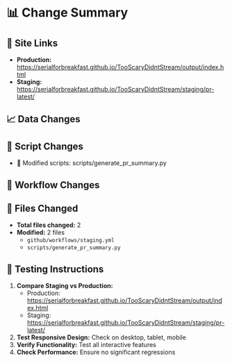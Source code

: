 # 📊 Change Summary

## 🔗 Site Links
- **Production:** https://serialforbreakfast.github.io/TooScaryDidntStream/output/index.html
- **Staging:** https://serialforbreakfast.github.io/TooScaryDidntStream/staging/pr-latest/

## 📈 Data Changes

## 🔧 Script Changes
- 🔄 Modified scripts: scripts/generate_pr_summary.py

## 🚀 Workflow Changes

## 📁 Files Changed
- **Total files changed:** 2
- **Modified:** 2 files
  - `github/workflows/staging.yml`
  - `scripts/generate_pr_summary.py`

## 🧪 Testing Instructions
1. **Compare Staging vs Production:**
   - Production: https://serialforbreakfast.github.io/TooScaryDidntStream/output/index.html
   - Staging: https://serialforbreakfast.github.io/TooScaryDidntStream/staging/pr-latest/
2. **Test Responsive Design:** Check on desktop, tablet, mobile
3. **Verify Functionality:** Test all interactive features
4. **Check Performance:** Ensure no significant regressions

